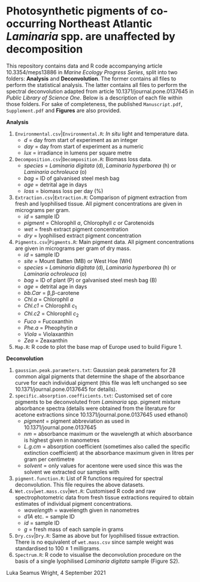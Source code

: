 # Photosynthetic pigments of co-occurring Northeast Atlantic *Laminaria* spp. are unaffected by decomposition
This repository contains data and R code accompanying article 10.3354/meps13886 in *Marine Ecology Progress Series*, split into two folders: **Analysis** and **Deconvolution**. The former contains all files to perform the statistical analysis. The latter contains all files to perform the spectral deconvolution adapted from article 10.1371/journal.pone.0137645 in *Public Library of Science One*. Below is a description of each file within those folders. For sake of completeness, the published `Manuscript.pdf`, `Supplement.pdf` and **Figures** are also provided.

**Analysis**
1. `Environmental.csv`|`Environmental.R`: *In situ* light and temperature data.
    - *d* = day from start of experiment as an integer
    - *day* = day from start of experiment as a numeric
    - *lux* = irradiance in lumens per square metre
2. `Decomposition.csv`|`Decomposition.R`: Biomass loss data.
    - *species* = *Laminaria digitata* (d), *Laminaria hyperborea* (h) or *Laminaria ochroleuca* (o)
    - *bag* = ID of galvanised steel mesh bag
    - *age* = detrital age in days
    - *loss* = biomass loss per day (%)
3. `Extraction.csv`|`Extraction.R`: Comparison of pigment extraction from fresh and lyophilised tissue. All pigment concentrations are given in micrograms per gram.
    - *id* = sample ID
    - *pigment* = Chlorophll *a*, Chlorophyll *c* or Carotenoids
    - *wet* = fresh extract pigment concentration
    - *dry* = lyophilised extract pigment concentration
4. `Pigments.csv`|`Pigments.R`: Main pigment data. All pigment concentrations are given in micrograms per gram of dry mass.
    - *id* = sample ID
    - *site* = Mount Batten (MB) or West Hoe (WH)
    - *species* = *Laminaria digitata* (d), *Laminaria hyperborea* (h) or *Laminaria ochroleuca* (o)
    - *bag* = ID of plant (P) or galvanised steel mesh bag (B)
    - *age* = detrital age in days
    - *bb.Car* = β,β-carotene
    - *Chl.a* = Chlorophll *a*
    - *Chl.c1* = Chlorophll *c*<sub>1</sub>
    - *Chl.c2* = Chlorophll *c*<sub>2</sub>
    - *Fuco* = Fucoxanthin
    - *Phe.a* = Pheophytin *a*
    - *Viola* = Violaxanthin
    - *Zea* = Zeaxanthin
5. `Map.R`: R code to plot the base map of Europe used to build Figure 1.

**Deconvolution**
1. `gaussian.peak.parameters.txt`: Gaussian peak parameters for 28 common algal pigments that determine the shape of the absorbance curve for each individual pigment (this file was left unchanged so see 10.1371/journal.pone.0137645 for details).
2. `specific.absorption.coefficients.txt`: Customised set of core pigments to be deconvoluted from *Laminaria* spp. pigment mixture absorbance spectra (details were obtained from the literature for acetone extractions since 10.1371/journal.pone.0137645 used ethanol)
    - *pigment* = pigment abbreviation as used in 10.1371/journal.pone.0137645
    - *nm* = absorbance maximum or the wavelength at which absorbance is highest given in nanometres
    - *L.g.cm* = absorption coefficient (sometimes also called the specific extinction coefficient) at the absorbance maximum given in litres per gram per centimetre
    - *solvent* = only values for acentone were used since this was the solvent we extracted our samples with
3. `pigment.function.R`: List of R functions required for spectral deconvolution. This file requires the above datasets.
4. `Wet.csv`|`wet.mass.csv`|`Wet.R`: Customised R code and raw spectrophotometric data from fresh tissue extractions required to obtain estimates of individual pigment concentrations.
    - *wavelength* = wavelength given in nanometres
    - *d1A* etc. = sample ID
    - *id* = sample ID
    - *g* = fresh mass of each sample in grams
5. `Dry.csv`|`Dry.R`: Same as above but for lyophilised tissue extraction. There is no equivalent of `wet.mass.csv` since sample weight was standardised to 100 ± 1 milligrams.
6. `Spectrum.R`: R code to visualise the deconvolution procedure on the basis of a single lyophilised *Laminaria digitata* sample (Figure S2). 

Luka Seamus Wright, 4 September 2021
